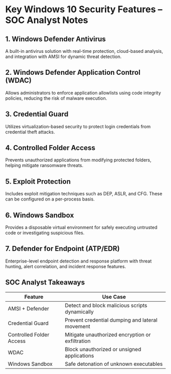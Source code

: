 # Key Windows 10 Security Features – SOC Analyst Notes

## 1. Windows Defender Antivirus

A built-in antivirus solution with real-time protection, cloud-based analysis, and integration with AMSI for dynamic threat detection.

## 2. Windows Defender Application Control (WDAC)

Allows administrators to enforce application allowlists using code integrity policies, reducing the risk of malware execution.

## 3. Credential Guard

Utilizes virtualization-based security to protect login credentials from credential theft attacks.

## 4. Controlled Folder Access

Prevents unauthorized applications from modifying protected folders, helping mitigate ransomware threats.

## 5. Exploit Protection

Includes exploit mitigation techniques such as DEP, ASLR, and CFG. These can be configured on a per-process basis.

## 6. Windows Sandbox

Provides a disposable virtual environment for safely executing untrusted code or investigating suspicious files.

## 7. Defender for Endpoint (ATP/EDR)

Enterprise-level endpoint detection and response platform with threat hunting, alert correlation, and incident response features.

## SOC Analyst Takeaways

| Feature                  | Use Case                                       |
|--------------------------|------------------------------------------------|
| AMSI + Defender          | Detect and block malicious scripts dynamically |
| Credential Guard         | Prevent credential dumping and lateral movement|
| Controlled Folder Access | Mitigate unauthorized encryption or exfiltration |
| WDAC                     | Block unauthorized or unsigned applications    |
| Windows Sandbox          | Safe detonation of unknown executables         |
